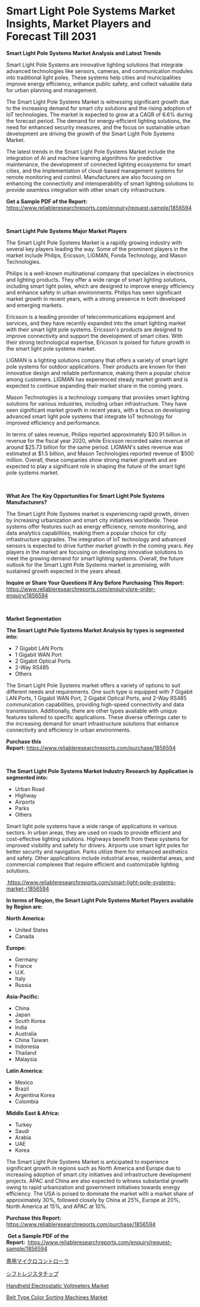 <p><h1>Smart Light Pole Systems Market Insights, Market Players and Forecast Till 2031</h1></p><p><strong>Smart Light Pole Systems Market Analysis and Latest Trends</strong></p>
<p><p>Smart Light Pole Systems are innovative lighting solutions that integrate advanced technologies like sensors, cameras, and communication modules into traditional light poles. These systems help cities and municipalities improve energy efficiency, enhance public safety, and collect valuable data for urban planning and management.</p><p>The Smart Light Pole Systems Market is witnessing significant growth due to the increasing demand for smart city solutions and the rising adoption of IoT technologies. The market is expected to grow at a CAGR of 6.6% during the forecast period. The demand for energy-efficient lighting solutions, the need for enhanced security measures, and the focus on sustainable urban development are driving the growth of the Smart Light Pole Systems Market.</p><p>The latest trends in the Smart Light Pole Systems Market include the integration of AI and machine learning algorithms for predictive maintenance, the development of connected lighting ecosystems for smart cities, and the implementation of cloud-based management systems for remote monitoring and control. Manufacturers are also focusing on enhancing the connectivity and interoperability of smart lighting solutions to provide seamless integration with other smart city infrastructure.</p></p>
<p><strong>Get a Sample PDF of the Report:&nbsp;</strong> <a href="https://www.reliableresearchreports.com/enquiry/request-sample/1856594">https://www.reliableresearchreports.com/enquiry/request-sample/1856594</a></p>
<p>&nbsp;</p>
<p><strong>Smart Light Pole Systems Major Market Players</strong></p>
<p><p>The Smart Light Pole Systems Market is a rapidly growing industry with several key players leading the way. Some of the prominent players in the market include Philips, Ericsson, LIGMAN, Fonda Technology, and Mason Technologies.</p><p>Philips is a well-known multinational company that specializes in electronics and lighting products. They offer a wide range of smart lighting solutions, including smart light poles, which are designed to improve energy efficiency and enhance safety in urban environments. Philips has seen significant market growth in recent years, with a strong presence in both developed and emerging markets.</p><p>Ericsson is a leading provider of telecommunications equipment and services, and they have recently expanded into the smart lighting market with their smart light pole systems. Ericsson's products are designed to improve connectivity and support the development of smart cities. With their strong technological expertise, Ericsson is poised for future growth in the smart light pole systems market.</p><p>LIGMAN is a lighting solutions company that offers a variety of smart light pole systems for outdoor applications. Their products are known for their innovative design and reliable performance, making them a popular choice among customers. LIGMAN has experienced steady market growth and is expected to continue expanding their market share in the coming years.</p><p>Mason Technologies is a technology company that provides smart lighting solutions for various industries, including urban infrastructure. They have seen significant market growth in recent years, with a focus on developing advanced smart light pole systems that integrate IoT technology for improved efficiency and performance.</p><p>In terms of sales revenue, Philips reported approximately $20.91 billion in revenue for the fiscal year 2020, while Ericsson recorded sales revenue of around $25.73 billion for the same period. LIGMAN's sales revenue was estimated at $1.5 billion, and Mason Technologies reported revenue of $500 million. Overall, these companies show strong market growth and are expected to play a significant role in shaping the future of the smart light pole systems market.</p></p>
<p>&nbsp;</p>
<p><strong>What Are The Key Opportunities For Smart Light Pole Systems Manufacturers?</strong></p>
<p><p>The Smart Light Pole Systems market is experiencing rapid growth, driven by increasing urbanization and smart city initiatives worldwide. These systems offer features such as energy efficiency, remote monitoring, and data analytics capabilities, making them a popular choice for city infrastructure upgrades. The integration of IoT technology and advanced sensors is expected to drive further market growth in the coming years. Key players in the market are focusing on developing innovative solutions to meet the growing demand for smart lighting systems. Overall, the future outlook for the Smart Light Pole Systems market is promising, with sustained growth expected in the years ahead.</p></p>
<p><strong>Inquire or Share Your Questions If Any Before Purchasing This Report:</strong> <a href="https://www.reliableresearchreports.com/enquiry/pre-order-enquiry/1856594">https://www.reliableresearchreports.com/enquiry/pre-order-enquiry/1856594</a></p>
<p>&nbsp;</p>
<p><strong>Market Segmentation</strong></p>
<p><strong>The Smart Light Pole Systems Market Analysis by types is segmented into:</strong></p>
<p><ul><li>7 Gigabit LAN Ports</li><li>1 Gigabit WAN Port</li><li>2 Gigabit Optical Ports</li><li>2-Way RS485</li><li>Others</li></ul></p>
<p><p>The Smart Light Pole Systems market offers a variety of options to suit different needs and requirements. One such type is equipped with 7 Gigabit LAN Ports, 1 Gigabit WAN Port, 2 Gigabit Optical Ports, and 2-Way RS485 communication capabilities, providing high-speed connectivity and data transmission. Additionally, there are other types available with unique features tailored to specific applications. These diverse offerings cater to the increasing demand for smart infrastructure solutions that enhance connectivity and efficiency in urban environments.</p></p>
<p><strong>Purchase this Report:&nbsp;</strong><a href="https://www.reliableresearchreports.com/purchase/1856594">https://www.reliableresearchreports.com/purchase/1856594</a></p>
<p>&nbsp;</p>
<p><strong>The Smart Light Pole Systems Market Industry Research by Application is segmented into:</strong></p>
<p><ul><li>Urban Road</li><li>Highway</li><li>Airports</li><li>Parks</li><li>Others</li></ul></p>
<p><p>Smart light pole systems have a wide range of applications in various sectors. In urban areas, they are used on roads to provide efficient and cost-effective lighting solutions. Highways benefit from these systems for improved visibility and safety for drivers. Airports use smart light poles for better security and navigation. Parks utilize them for enhanced aesthetics and safety. Other applications include industrial areas, residential areas, and commercial complexes that require efficient and customizable lighting solutions.</p></p>
<p><a href="https://www.reliableresearchreports.com/smart-light-pole-systems-market-r1856594">&nbsp;https://www.reliableresearchreports.com/smart-light-pole-systems-market-r1856594</a></p>
<p><strong>In terms of Region, the Smart Light Pole Systems Market Players available by Region are:</strong></p>
<p>
    <p> <strong> North America: </strong>
        <ul>
            <li>United States</li>
            <li>Canada</li>
        </ul>
        </p> 
    <p> <strong> Europe: </strong>
        <ul>
            <li>Germany</li>
            <li>France</li>
            <li>U.K.</li>
            <li>Italy</li>
            <li>Russia</li>
        </ul>
        </p> 
    <p> <strong> Asia-Pacific: </strong>
        <ul>
            <li>China</li>
            <li>Japan</li>
            <li>South Korea</li>
            <li>India</li>
            <li>Australia</li>
            <li>China Taiwan</li>
            <li>Indonesia</li>
            <li>Thailand</li>
            <li>Malaysia</li>
        </ul>
        </p> 
    <p> <strong> Latin America: </strong>
        <ul>
            <li>Mexico</li>
            <li>Brazil</li>
            <li>Argentina Korea</li>
            <li>Colombia</li>
        </ul>
        </p> 
    <p> <strong> Middle East & Africa: </strong>
        <ul>
            <li>Turkey</li>
            <li>Saudi</li>
            <li>Arabia</li>
            <li>UAE</li>
            <li>Korea</li>
        </ul>
    </p>
    </p>
<p><p>The Smart Light Pole Systems Market is anticipated to experience significant growth in regions such as North America and Europe due to increasing adoption of smart city initiatives and infrastructure development projects. APAC and China are also expected to witness substantial growth owing to rapid urbanization and government initiatives towards energy efficiency. The USA is poised to dominate the market with a market share of approximately 30%, followed closely by China at 25%, Europe at 20%, North America at 15%, and APAC at 10%.</p></p>
<p><strong>Purchase this Report: </strong><a href="https://www.reliableresearchreports.com/purchase/1856594">https://www.reliableresearchreports.com/purchase/1856594</a></p>
<p>&nbsp;<strong>Get a Sample PDF of the Report:&nbsp;&nbsp;</strong><a href="https://www.reliableresearchreports.com/enquiry/request-sample/1856594">https://www.reliableresearchreports.com/enquiry/request-sample/1856594</a></p>
<p><strong></strong></p>
<p><p><a href="https://github.com/mohamedbakry57/Market-Research-Report-List-3/blob/main/464090869424.md">専用マイクロコントローラ</a></p><p><a href="https://github.com/TerrellConn/Market-Research-Report-List-1/blob/main/957134069423.md">シフトレジスタチップ</a></p><p><a href="https://www.linkedin.com/pulse/handheld-electrostatic-voltmeters-market-insight-trends-k66hf?trackingId=1smIMajGjYrBC%2FD4C97ZmA%3D%3D">Handheld Electrostatic Voltmeters Market</a></p><p><a href="https://www.linkedin.com/pulse/belt-type-color-sorting-machines-market-research-report-its-znx0e">Belt Type Color Sorting Machines Market</a></p></p>